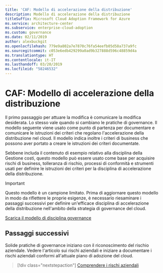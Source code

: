 ```yaml
---
title: 'CAF: Modello di accelerazione della distribuzione'
description: Modello di accelerazione della distribuzione
titleSuffix: Microsoft Cloud Adoption Framework for Azure
ms.service: architecture-center
ms.subservice: enterprise-cloud-adoption
ms.custom: governance
ms.date: 02/11/2019
author: alexbuckgit
ms.openlocfilehash: 779e9a802a7e7870c76fa54eefb05d58a737a9fc
ms.sourcegitcommit: c053e6edb429299a0ad9b327888d596c48859d4a
ms.translationtype: HT
ms.contentlocale: it-IT
ms.lasthandoff: 03/20/2019
ms.locfileid: "58246532"
---
```

# <a name="caf-deployment-acceleration-template"></a>CAF: Modello di accelerazione della distribuzione

Il primo passaggio per attuare la modifica è comunicare la modifica desiderata. Lo stesso vale quando si cambiano le pratiche di governance. Il modello seguente viene usato come punto di partenza per documentare e comunicare le istruzioni dei criteri che regolano l'accelerazione della distribuzione nel cloud. Il modello indica inoltre i criteri di business che possono aver portato a creare le istruzioni dei criteri documentate.

Sebbene includa il contenuto di esempio relativo alla disciplina della Gestione costi, questo modello può essere usato come base per acquisire rischi di business, tolleranza di rischio, processi di conformità e strumenti usati per definire le istruzioni dei criteri per la disciplina di accelerazione della distribuzione.

> [!IMPORTANT]
> Questo modello è un campione limitato. Prima di aggiornare questo modello in modo da riflettere le proprie esigenze, è necessario riesaminare i passaggi successivi per definire un'efficace disciplina di accelerazione della distribuzione nell'ambito della strategia di governance del cloud.

<!-- markdownlint-disable MD033 -->

 <a href="https://archcenter.blob.core.windows.net/cdn/fusion/governance/Governance Discipline Template.docx">Scarica il modello di disciplina governance</a>

<!-- markdownlint-enable MD033 -->

## <a name="next-steps"></a>Passaggi successivi

Solide pratiche di governance iniziano con il riconoscimento del rischio aziendale. Vedere l'articolo sui rischi aziendali e iniziare a documentare i rischi aziendali conformi all'attuale piano di adozione del cloud.

> [!div class="nextstepaction"]
> [Comprendere i rischi aziendali](./business-risks.md)
